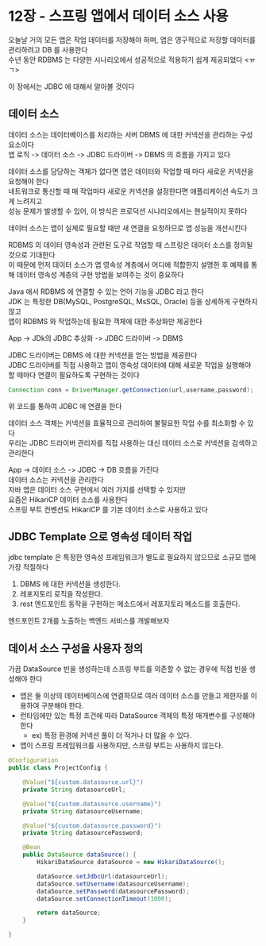 # 12장 - 스프링 앱에서 데이터 소스 사용
오늘날 거의 모든 앱은 작업 데이터를 저장해야 하며, 앱은 영구적으로 저장할 데이터를 관리하려고 DB 를 사용한다 <br>
수년 동안 RDBMS 는 다양한 시나리오에서 성공적으로 적용하기 쉽게 제공되었다 <ㅠㄱ>

이 장에서는 JDBC 에 대해서 알아볼 것이다 <br>

## 데이터 소스
데이터 소스는 데이터베이스를 처리하는 서버 DBMS 에 대한 커넥션을 관리하는 구성 요소이다 <br>
앱 로직 -> 데이터 소스 -> JDBC 드라이버 -> DBMS 의 흐름을 가지고 있다 <br>

데이터 소스를 담당하는 객체가 없다면 앱은 데이터와 작업할 때 마다 새로운 커넥션을 요청해야 한다 <br>
네트워크로 통신할 때 매 작업마다 새로운 커넥션을 설정한다면 애플리케이션 속도가 크게 느려지고 <br>
성능 문제가 발생할 수 있어, 이 방식은 프로덕션 시나리오에서는 현실적이지 못하다 <br>

데이터 소스는 앱이 실제로 필요할 때만 새 연결을 요청하므로 앱 성능을 개선시킨다 <br>

RDBMS 의 데이터 영속성과 관련된 도구로 작업할 때 스프링은 데이터 소스를 정의될 것으로 기대한다 <br>
이 때문에 먼저 데이터 소스가 앱 영속성 계층에서 어디에 적합한지 설명한 후 예제를 통해 데이터 영속성 계층의 구현 방법을 보여주는 것이 중요하다 <br>

Java 에서 RDBMS 에 연결할 수 있는 언어 기능을 JDBC 라고 한다 <br>
JDK 는 특정한 DB(MySQL, PostgreSQL, MsSQL, Oracle) 등을 상세하게 구현하지 않고<br>
앱이 RDBMS 와 작업하는데 필요한 객체에 대한 추상화만 제공한다 <br>

App -> JDk의 JDBC 추상화 -> JDBC 드라이버 -> DBMS <br>

JDBC 드라이버는 DBMS 에 대한 커넥션을 얻는 방법을 제공한다 <br>
JDBC 드라이버를 직접 사용하고 앱이 영속성 데이터에 대해 새로운 작업을 실행해야 할 때마다 연결이 필요하도록 구현하는 것이다 <br>

```java
Connection conn = DriverManager.getConnection(url,username,password);
```

위 코드를 통하여 JDBC 에 연결을 한다 <br>

데이터 소스 객체는 커넥션을 효율적으로 관리하여 불필요한 작업 수를 최소화할 수 있다 <br>
우리는 JDBC 드라이버 관리자를 직접 사용하는 대신 데이터 소스로 커넥션을 검색하고 관리한다 <br>

App -> 데이터 소스 -> JDBC -> DB 흐름을 가진다 <br>
데이터 소스는 커넥션을 관리한다 <br>
자바 앱은 데이터 소스 구현에서 여러 가지를 선택할 수 있지만 <br>
요즘은 HikariCP 데이터 소스를 사용한다 <br>
스프링 부트 컨벤션도 HikariCP 를 기본 데이터 소스로 사용하고 있다 <br>

## JDBC Template 으로 영속성 데이터 작업
jdbc template 은 특정한 영속성 프레임워크가 별도로 필요하지 않으므로 소규모 앱에 가장 적절하다 <br>
1) DBMS 에 대한 커넥션을 생성한다.
2) 레포지토리 로직을 작성한다.
3) rest 엔드포인트 동작을 구현하는 메소드에서 레포지토리 메소드를 호출한다.

엔드포인트 2개를 노출하는 백엔드 서비스를 개발해보자 <br>

## 데이서 소스 구성을 사용자 정의
가끔 DataSource 빈을 생성하는데 스프링 부트를 의존할 수 없는 경우에 직접 빈을 생성해야 한다 <br>
- 앱은 둘 이상의 데이터베이스에 연결하므로 여러 데이터 소스를 만들고 제한자를 이용하여 구분해야 한다.
- 런타임에만 있는 특정 조건에 따라 DataSource 객체의 특정 매개변수를 구성해야 한다
  - ex) 특정 환경에 커넥션 풀이 더 적거나 더 많을 수 있다.
- 앱이 스프링 프레임워크를 사용하지만, 스프링 부트는 사용하지 않는다.

```java
@Configuration
public class ProjectConfig {

	@Value("${custom.datasource.url}")
	private String datasourceUrl;

	@Value("${custom.datasource.username}")
	private String datasourceUsername;

	@Value("${custom.datasource.password}")
	private String datasourcePassword;

	@Bean
	public DataSource dataSource() {
		HikariDataSource dataSource = new HikariDataSource();

		dataSource.setJdbcUrl(datasourceUrl);
		dataSource.setUsername(datasourceUsername);
		dataSource.setPassword(datasourcePassword);
		dataSource.setConnectionTimeout(1000);

		return dataSource;
	}

}
```
















